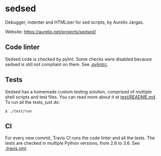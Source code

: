 # sedsed

Debugger, indenter and HTMLizer for sed scripts, by Aurelio Jargas.

Website:
https://aurelio.net/projects/sedsed/

## Code linter

Sedsed code is checked by pylint. Some checks were disabled because sedsed is still not compliant on them. See [.pylintrc](.pylintrc).

## Tests

Sedsed has a homemade custom testing solution, comprised of multiple shell scripts and test files. You can read more about it at [test/README.md](test/README.md). To run all the tests, just do:

    $ ./test/run

## CI

For every new commit, Travis CI runs the code linter and all the tests. The tests are checked in multiple Python versions, from 2.6 to 3.6. See [.travis.yml](.travis.yml).
